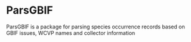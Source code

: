 # ParsGBIF
ParsGBIF is a package for parsing species occurrence records based on GBIF issues, WCVP names and collector information

